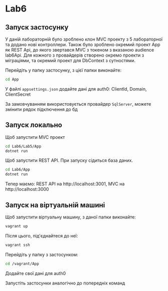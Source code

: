 ﻿# Lab6
## Запуск застосунку
У даній лабораторній було зроблено клон MVC проекту з 5 лабораторної та додано нові контроллери. Також було зроблено окремий проект App як REST Api, до якого звертався MVC з токеном з вказаною audience lab6Api. Для кожного з провайдерів створено окремо проекти з міграціями, та окремий проект для DbContext з сутностями. 

Перейдіть у папку застосунку, з цієї папки виконайте:
```bash
cd App
```

У файлі `appsettings.json` додайте дані для auth0: ClientId, Domain, ClientSecret

За замовчуванням використовується провайдер `SqlServer`, можете змінити рядок підключення до бд

## Запуск локально
Щоб запустити MVC проект
```bash
cd Lab6/Lab5/App
dotnet run
```
Щоб запустити REST API. При запуску сідиться база даних.
```bash
cd Lab6/App
dotnet run
```
Тепер маємо:
REST API на http://localhost:3001,
MVC на http://localhost:3000
## Запуск на віртуальній машині
Щоб запустити віртуальну машину, з даної папки виконайте:
```bash
vagrant up
```

Після цього, під'єднайтеся до неї:
```bash
vagrant ssh
```

Перейдіть у папку з застосунком:
```bash
cd /vagrant/App
```

Додайте свої дані для auth0

Запустіть застосунки аналогічно до попередніх команд
